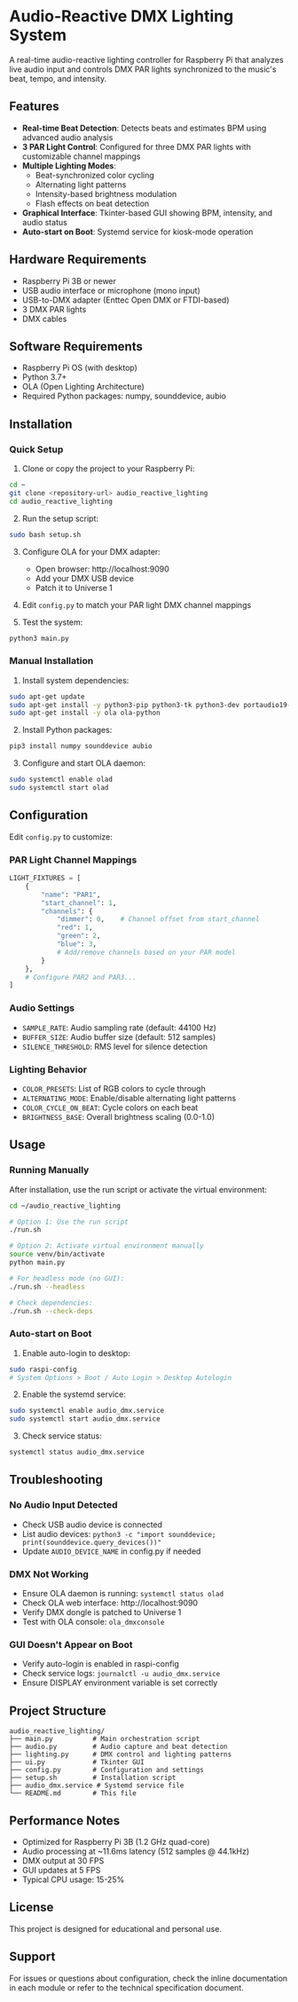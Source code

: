 # Audio-Reactive DMX Lighting System

A real-time audio-reactive lighting controller for Raspberry Pi that analyzes live audio input and controls DMX PAR lights synchronized to the music's beat, tempo, and intensity.

## Features

- **Real-time Beat Detection**: Detects beats and estimates BPM using advanced audio analysis
- **3 PAR Light Control**: Configured for three DMX PAR lights with customizable channel mappings
- **Multiple Lighting Modes**:
  - Beat-synchronized color cycling
  - Alternating light patterns
  - Intensity-based brightness modulation
  - Flash effects on beat detection
- **Graphical Interface**: Tkinter-based GUI showing BPM, intensity, and audio status
- **Auto-start on Boot**: Systemd service for kiosk-mode operation

## Hardware Requirements

- Raspberry Pi 3B or newer
- USB audio interface or microphone (mono input)
- USB-to-DMX adapter (Enttec Open DMX or FTDI-based)
- 3 DMX PAR lights
- DMX cables

## Software Requirements

- Raspberry Pi OS (with desktop)
- Python 3.7+
- OLA (Open Lighting Architecture)
- Required Python packages: numpy, sounddevice, aubio

## Installation

### Quick Setup

1. Clone or copy the project to your Raspberry Pi:
```bash
cd ~
git clone <repository-url> audio_reactive_lighting
cd audio_reactive_lighting
```

2. Run the setup script:
```bash
sudo bash setup.sh
```

3. Configure OLA for your DMX adapter:
   - Open browser: http://localhost:9090
   - Add your DMX USB device
   - Patch it to Universe 1

4. Edit `config.py` to match your PAR light DMX channel mappings

5. Test the system:
```bash
python3 main.py
```

### Manual Installation

1. Install system dependencies:
```bash
sudo apt-get update
sudo apt-get install -y python3-pip python3-tk python3-dev portaudio19-dev
sudo apt-get install -y ola ola-python
```

2. Install Python packages:
```bash
pip3 install numpy sounddevice aubio
```

3. Configure and start OLA daemon:
```bash
sudo systemctl enable olad
sudo systemctl start olad
```

## Configuration

Edit `config.py` to customize:

### PAR Light Channel Mappings
```python
LIGHT_FIXTURES = [
    {
        "name": "PAR1",
        "start_channel": 1,
        "channels": {
            "dimmer": 0,    # Channel offset from start_channel
            "red": 1,
            "green": 2,
            "blue": 3,
            # Add/remove channels based on your PAR model
        }
    },
    # Configure PAR2 and PAR3...
]
```

### Audio Settings
- `SAMPLE_RATE`: Audio sampling rate (default: 44100 Hz)
- `BUFFER_SIZE`: Audio buffer size (default: 512 samples)
- `SILENCE_THRESHOLD`: RMS level for silence detection

### Lighting Behavior
- `COLOR_PRESETS`: List of RGB colors to cycle through
- `ALTERNATING_MODE`: Enable/disable alternating light patterns
- `COLOR_CYCLE_ON_BEAT`: Cycle colors on each beat
- `BRIGHTNESS_BASE`: Overall brightness scaling (0.0-1.0)

## Usage

### Running Manually

After installation, use the run script or activate the virtual environment:

```bash
cd ~/audio_reactive_lighting

# Option 1: Use the run script
./run.sh

# Option 2: Activate virtual environment manually
source venv/bin/activate
python main.py

# For headless mode (no GUI):
./run.sh --headless

# Check dependencies:
./run.sh --check-deps
```

### Auto-start on Boot

1. Enable auto-login to desktop:
```bash
sudo raspi-config
# System Options > Boot / Auto Login > Desktop Autologin
```

2. Enable the systemd service:
```bash
sudo systemctl enable audio_dmx.service
sudo systemctl start audio_dmx.service
```

3. Check service status:
```bash
systemctl status audio_dmx.service
```

## Troubleshooting

### No Audio Input Detected
- Check USB audio device is connected
- List audio devices: `python3 -c "import sounddevice; print(sounddevice.query_devices())"`
- Update `AUDIO_DEVICE_NAME` in config.py if needed

### DMX Not Working
- Ensure OLA daemon is running: `systemctl status olad`
- Check OLA web interface: http://localhost:9090
- Verify DMX dongle is patched to Universe 1
- Test with OLA console: `ola_dmxconsole`

### GUI Doesn't Appear on Boot
- Verify auto-login is enabled in raspi-config
- Check service logs: `journalctl -u audio_dmx.service`
- Ensure DISPLAY environment variable is set correctly

## Project Structure

```
audio_reactive_lighting/
├── main.py          # Main orchestration script
├── audio.py         # Audio capture and beat detection
├── lighting.py      # DMX control and lighting patterns
├── ui.py            # Tkinter GUI
├── config.py        # Configuration and settings
├── setup.sh         # Installation script
├── audio_dmx.service # Systemd service file
└── README.md        # This file
```

## Performance Notes

- Optimized for Raspberry Pi 3B (1.2 GHz quad-core)
- Audio processing at ~11.6ms latency (512 samples @ 44.1kHz)
- DMX output at 30 FPS
- GUI updates at 5 FPS
- Typical CPU usage: 15-25%

## License

This project is designed for educational and personal use.

## Support

For issues or questions about configuration, check the inline documentation in each module or refer to the technical specification document.